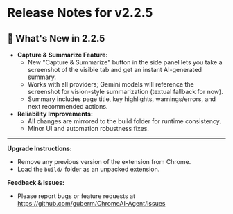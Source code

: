 # Release Notes for v2.2.5

## 🚀 What's New in 2.2.5

- **Capture & Summarize Feature:**
  - New "Capture & Summarize" button in the side panel lets you take a screenshot of the visible tab and get an instant AI-generated summary.
  - Works with all providers; Gemini models will reference the screenshot for vision-style summarization (textual fallback for now).
  - Summary includes page title, key highlights, warnings/errors, and next recommended actions.
- **Reliability Improvements:**
  - All changes are mirrored to the build folder for runtime consistency.
  - Minor UI and automation robustness fixes.

---

**Upgrade Instructions:**
- Remove any previous version of the extension from Chrome.
- Load the `build/` folder as an unpacked extension.

**Feedback & Issues:**
- Please report bugs or feature requests at https://github.com/guberm/ChromeAI-Agent/issues
